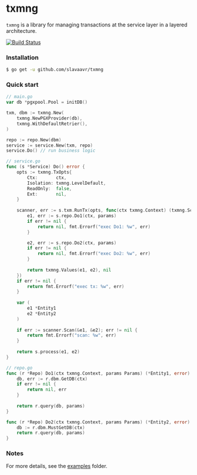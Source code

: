 # txmng

`txmng` is a library for managing transactions at the service layer in a layered architecture.

[![Build Status][ci-badge]][ci-runs]

### Installation

```sh
$ go get -u github.com/slavaavr/txmng
```

### Quick start
```go
// main.go
var db *pgxpool.Pool = initDB()

txm, dbm := txmng.New(
	txmng.NewPGXProvider(db),
	txmng.WithDefaultRetrier(),
)

repo := repo.New(dbm)
service := service.New(txm, repo)
service.Do() // run business logic

// service.go
func (s *Service) Do() error {
    opts := txmng.TxOpts{
        Ctx:       ctx,
        Isolation: txmng.LevelDefault,
        ReadOnly:  false,
        Ext:       nil,
    }
	
    scanner, err := s.txm.RunTx(opts, func(ctx txmng.Context) (txmng.Scanner, error) {
        e1, err := s.repo.Do1(ctx, params)
        if err != nil {
            return nil, fmt.Errorf("exec Do1: %w", err)
        }

        e2, err := s.repo.Do2(ctx, params)
        if err != nil {
            return nil, fmt.Errorf("exec Do2: %w", err)
        }
		
        return txmng.Values(e1, e2), nil
    })
	if err != nil {
	    return fmt.Errorf("exec tx: %w", err)	
    }   
	
    var (
        e1 *Entity1
        e2 *Entity2
    )
	
    if err := scanner.Scan(&e1, &e2); err != nil {
        return fmt.Errorf("scan: %w", err)
    }
	
    return s.process(e1, e2)
}

// repo.go
func (r *Repo) Do1(ctx txmng.Context, params Params) (*Entity1, error) {
    db, err := r.dbm.GetDB(ctx)
    if err != nil {
        return nil, err	
    }
	
    return r.query(db, params)
}

func (r *Repo) Do2(ctx txmng.Context, params Params) (*Entity2, error) {
    db := r.dbm.MustGetDB(ctx)
    return r.query(db, params)
}
```

### Notes
For more details, see the [examples](https://github.com/slavaavr/txmng/tree/master/internal/examples) folder.

[ci-badge]:      https://github.com/slavaavr/txmng/actions/workflows/main.yaml/badge.svg
[ci-runs]:       https://github.com/slavaavr/txmng/actions
